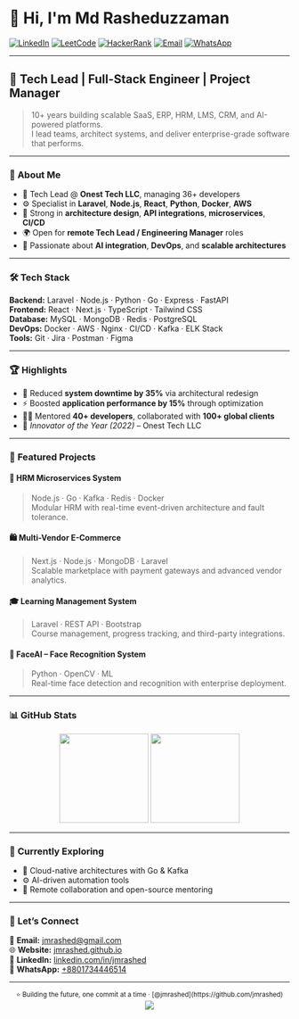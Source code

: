 # 👋 Hi, I'm **Md Rasheduzzaman**

[![LinkedIn](https://img.shields.io/badge/LinkedIn-Connect-blue?style=flat-square&logo=linkedin)](https://www.linkedin.com/in/jmrashed/)
[![LeetCode](https://img.shields.io/badge/LeetCode-Profile-orange?style=flat-square&logo=leetcode)](https://leetcode.com/u/jmrashed/)
[![HackerRank](https://img.shields.io/badge/HackerRank-Profile-brightgreen?style=flat-square&logo=hackerrank)](https://www.hackerrank.com/profile/jmrashed)
[![Email](https://img.shields.io/badge/Email-jmrashed@gmail.com-red?style=flat-square&logo=gmail)](mailto:jmrashed@gmail.com)
[![WhatsApp](https://img.shields.io/badge/WhatsApp-Chat-25D366?style=flat-square&logo=whatsapp)](https://wa.me/8801734446514)

---

## 🚀 **Tech Lead | Full-Stack Engineer | Project Manager**

> 10+ years building scalable SaaS, ERP, HRM, LMS, CRM, and AI-powered platforms.  
> I lead teams, architect systems, and deliver enterprise-grade software that performs.

---

### 🧭 **About Me**

- 💼 Tech Lead @ **Onest Tech LLC**, managing 36+ developers  
- ⚙️ Specialist in **Laravel**, **Node.js**, **React**, **Python**, **Docker**, **AWS**  
- 🧠 Strong in **architecture design**, **API integrations**, **microservices**, **CI/CD**  
- 🌍 Open for **remote Tech Lead / Engineering Manager** roles  
- 💬 Passionate about **AI integration**, **DevOps**, and **scalable architectures**

---

### 🛠️ **Tech Stack**

**Backend:** Laravel · Node.js · Python · Go · Express · FastAPI  
**Frontend:** React · Next.js · TypeScript · Tailwind CSS  
**Database:** MySQL · MongoDB · Redis · PostgreSQL  
**DevOps:** Docker · AWS · Nginx · CI/CD · Kafka · ELK Stack  
**Tools:** Git · Jira · Postman · Figma

---

### 🏆 **Highlights**

- 🚀 Reduced **system downtime by 35%** via architectural redesign  
- ⚡ Boosted **application performance by 15%** through optimization  
- 👨‍🏫 Mentored **40+ developers**, collaborated with **100+ global clients**  
- 🏅 *Innovator of the Year (2022)* – Onest Tech LLC

---

### 🌟 **Featured Projects**

#### 🧩 **HRM Microservices System**
> Node.js · Go · Kafka · Redis · Docker  
> Modular HRM with real-time event-driven architecture and fault tolerance.

#### 🛍️ **Multi-Vendor E-Commerce**
> Next.js · Node.js · MongoDB · Laravel  
> Scalable marketplace with payment gateways and advanced vendor analytics.

#### 🎓 **Learning Management System**
> Laravel · REST API · Bootstrap  
> Course management, progress tracking, and third-party integrations.

#### 🤖 **FaceAI – Face Recognition System**
> Python · OpenCV · ML  
> Real-time face detection and recognition with enterprise deployment.

---

### 📊 **GitHub Stats**

<div align="center">
  <img height="160em" src="https://github-readme-stats.vercel.app/api?username=jmrashed&show_icons=true&theme=tokyonight&hide_border=true" />
  <img height="160em" src="https://github-readme-streak-stats.herokuapp.com?user=jmrashed&theme=tokyonight&hide_border=true" />
</div>

---

### 🧩 **Currently Exploring**

- 🌱 Cloud-native architectures with Go & Kafka  
- ⚙️ AI-driven automation tools  
- 🤝 Remote collaboration and open-source mentoring  

---

### 💬 **Let’s Connect**

📧 **Email:** [jmrashed@gmail.com](mailto:jmrashed@gmail.com)  
🌐 **Website:** [jmrashed.github.io](https://jmrashed.github.io/)  
💼 **LinkedIn:** [linkedin.com/in/jmrashed](https://www.linkedin.com/in/jmrashed/)  
💬 **WhatsApp:** [+8801734446514](https://wa.me/8801734446514)

---

<div align="center">
  <sub>⭐ Building the future, one commit at a time · [@jmrashed](https://github.com/jmrashed)</sub><br/>
  <img src="https://komarev.com/ghpvc/?username=jmrashed&label=Profile+Views&color=0e75b6&style=flat-square" />
</div>
